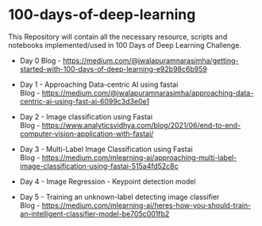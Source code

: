 # 100-days-of-deep-learning
This Repository will contain all the necessary resource, scripts and notebooks implemented/used in 100 Days of Deep Learning Challenge.

* Day 0 Blog - https://medium.com/@jwalapuramnarasimha/getting-started-with-100-days-of-deep-learning-e92b98c6b959

* Day 1 - Approaching Data-centric AI using fastai <br />
  Blog - https://medium.com/@jwalapuramnarasimha/approaching-data-centric-ai-using-fast-ai-6099c3d3e0e1
  
* Day 2 - Image classification using Fastai <br />
  Blog - https://www.analyticsvidhya.com/blog/2021/06/end-to-end-computer-vision-application-with-fastai/

* Day 3 - Multi-Label Image Classification using Fastai <br />
  Blog - https://medium.com/mlearning-ai/approaching-multi-label-image-classification-using-fastai-515a4fd52c8c
  
* Day 4 - Image Regression - Keypoint detection model <br />
   
* Day 5 - Training an unknown-label detecting image classifier <br />
  Blog - https://medium.com/mlearning-ai/heres-how-you-should-train-an-intelligent-classifier-model-be705c001fb2
